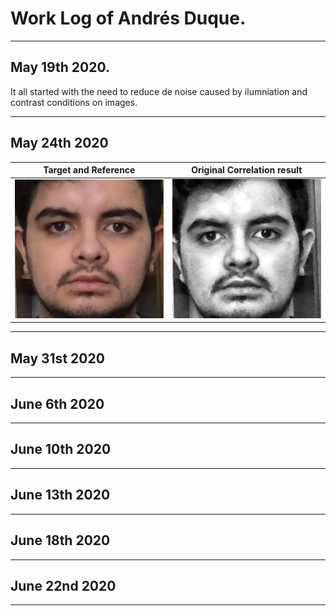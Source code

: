 # Work Log of Andrés Duque.

***
## May 19th 2020.

It all started with the need to reduce de noise caused by ilumniation and contrast conditions on images. 

***
## May 24th 2020

 Target and Reference | Original Correlation result  
:-------------------------:|:-------------------------:
![](Results/AndresWorkLog/sample.png)  |  ![](Results/AndresWorkLog/enhanced_sample.png)


***
## May 31st 2020

***
## June 6th 2020

***
## June 10th 2020

***
## June 13th 2020

*** 
## June 18th 2020

***
## June 22nd 2020

***



